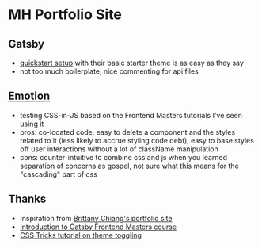 # MH Portfolio Site

## Gatsby
- [quickstart setup](https://www.gatsbyjs.org/docs/quick-start/) with their basic starter theme is as easy as they say
- not too much boilerplate, nice commenting for api files

## [Emotion](https://emotion.sh/docs/introduction)
- testing CSS-in-JS based on the Frontend Masters tutorials I've seen using it
- pros: co-located code, easy to delete a component and the styles related to it (less likely to accrue styling code debt), easy to base styles off user interactions without a lot of className manipulation
- cons: counter-intuitive to combine css and js when you learned separation of concerns as gospel, not sure what this means for the "cascading" part of css

## Thanks
- Inspiration from [Brittany Chiang's portfolio site](https://brittanychiang.com/) 
- [Introduction to Gatsby Frontend Masters course](https://frontendmasters.com/courses/gatsby/)
- [CSS Tricks tutorial on theme toggling](https://css-tricks.com/a-dark-mode-toggle-with-react-and-themeprovider/)